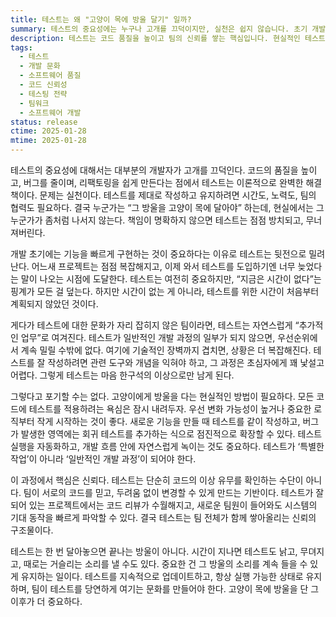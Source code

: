 ```yaml
---
title: 테스트는 왜 "고양이 목에 방울 달기" 일까?
summary: 테스트의 중요성에는 누구나 고개를 끄덕이지만, 실천은 쉽지 않습니다. 초기 개발 속도, 문화 부재, 기술적 장벽이 테스트를 방해합니다. 그러나 테스트는 신뢰를 쌓는 핵심 기반입니다. 작은 시작을 통해 자연스럽게 개발 과정에 테스트를 녹여야 합니다.
description: 테스트는 코드 품질을 높이고 팀의 신뢰를 쌓는 핵심입니다. 현실적인 테스트 문화 정착 방법과 작은 시작의 중요성에 대해 이야기합니다.
tags:
  - 테스트
  - 개발 문화
  - 소프트웨어 품질
  - 코드 신뢰성
  - 테스팅 전략
  - 팀워크
  - 소프트웨어 개발
status: release
ctime: 2025-01-28
mtime: 2025-01-28
---
```


테스트의 중요성에 대해서는 대부분의 개발자가 고개를 끄덕인다. 코드의 품질을 높이고, 버그를 줄이며, 리팩토링을 쉽게 만든다는 점에서 테스트는 이론적으로 완벽한 해결책이다. 문제는 실천이다. 테스트를 제대로 작성하고 유지하려면 시간도, 노력도, 팀의 협력도 필요하다. 결국 누군가는 “그 방울을 고양이 목에 달아야” 하는데, 현실에서는 그 누군가가 좀처럼 나서지 않는다. 책임이 명확하지 않으면 테스트는 점점 방치되고, 무너져버린다.

개발 초기에는 기능을 빠르게 구현하는 것이 중요하다는 이유로 테스트는 뒷전으로 밀려난다. 어느새 프로젝트는 점점 복잡해지고, 이제 와서 테스트를 도입하기엔 너무 늦었다는 말이 나오는 시점에 도달한다. 테스트는 여전히 중요하지만, “지금은 시간이 없다”는 핑계가 모든 걸 덮는다. 하지만 시간이 없는 게 아니라, 테스트를 위한 시간이 처음부터 계획되지 않았던 것이다.

게다가 테스트에 대한 문화가 자리 잡히지 않은 팀이라면, 테스트는 자연스럽게 “추가적인 업무”로 여겨진다. 테스트가 일반적인 개발 과정의 일부가 되지 않으면, 우선순위에서 계속 밀릴 수밖에 없다. 여기에 기술적인 장벽까지 겹치면, 상황은 더 복잡해진다. 테스트를 잘 작성하려면 관련 도구와 개념을 익혀야 하고, 그 과정은 초심자에게 꽤 낯설고 어렵다. 그렇게 테스트는 마음 한구석의 이상으로만 남게 된다.

그렇다고 포기할 수는 없다. 고양이에게 방울을 다는 현실적인 방법이 필요하다. 모든 코드에 테스트를 적용하려는 욕심은 잠시 내려두자. 우선 변화 가능성이 높거나 중요한 로직부터 작게 시작하는 것이 좋다. 새로운 기능을 만들 때 테스트를 같이 작성하고, 버그가 발생한 영역에는 회귀 테스트를 추가하는 식으로 점진적으로 확장할 수 있다. 테스트 실행을 자동화하고, 개발 흐름 안에 자연스럽게 녹이는 것도 중요하다. 테스트가 ‘특별한 작업’이 아니라 ‘일반적인 개발 과정’이 되어야 한다.

이 과정에서 핵심은 신뢰다. 테스트는 단순히 코드의 이상 유무를 확인하는 수단이 아니다. 팀이 서로의 코드를 믿고, 두려움 없이 변경할 수 있게 만드는 기반이다. 테스트가 잘 되어 있는 프로젝트에서는 코드 리뷰가 수월해지고, 새로운 팀원이 들어와도 시스템의 기대 동작을 빠르게 파악할 수 있다. 결국 테스트는 팀 전체가 함께 쌓아올리는 신뢰의 구조물이다.

테스트는 한 번 달아놓으면 끝나는 방울이 아니다. 시간이 지나면 테스트도 낡고, 무뎌지고, 때로는 거슬리는 소리를 낼 수도 있다. 중요한 건 그 방울의 소리를 계속 들을 수 있게 유지하는 일이다. 테스트를 지속적으로 업데이트하고, 항상 실행 가능한 상태로 유지하며, 팀이 테스트를 당연하게 여기는 문화를 만들어야 한다. 고양이 목에 방울을 단 그 이후가 더 중요하다.
